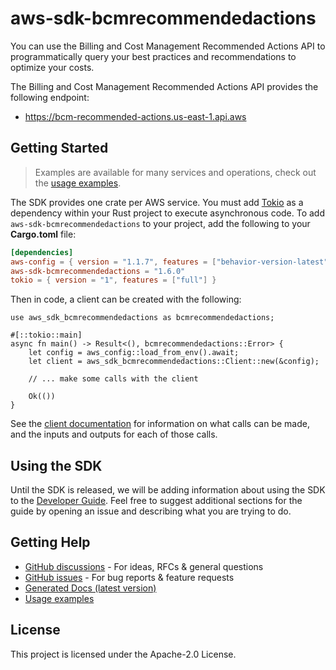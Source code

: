 # aws-sdk-bcmrecommendedactions

You can use the Billing and Cost Management Recommended Actions API to programmatically query your best practices and recommendations to optimize your costs.

The Billing and Cost Management Recommended Actions API provides the following endpoint:
  - https://bcm-recommended-actions.us-east-1.api.aws

## Getting Started

> Examples are available for many services and operations, check out the
> [usage examples](https://github.com/awsdocs/aws-doc-sdk-examples/tree/main/rustv1).

The SDK provides one crate per AWS service. You must add [Tokio](https://crates.io/crates/tokio)
as a dependency within your Rust project to execute asynchronous code. To add `aws-sdk-bcmrecommendedactions` to
your project, add the following to your **Cargo.toml** file:

```toml
[dependencies]
aws-config = { version = "1.1.7", features = ["behavior-version-latest"] }
aws-sdk-bcmrecommendedactions = "1.6.0"
tokio = { version = "1", features = ["full"] }
```

Then in code, a client can be created with the following:

```rust,no_run
use aws_sdk_bcmrecommendedactions as bcmrecommendedactions;

#[::tokio::main]
async fn main() -> Result<(), bcmrecommendedactions::Error> {
    let config = aws_config::load_from_env().await;
    let client = aws_sdk_bcmrecommendedactions::Client::new(&config);

    // ... make some calls with the client

    Ok(())
}
```

See the [client documentation](https://docs.rs/aws-sdk-bcmrecommendedactions/latest/aws_sdk_bcmrecommendedactions/client/struct.Client.html)
for information on what calls can be made, and the inputs and outputs for each of those calls.

## Using the SDK

Until the SDK is released, we will be adding information about using the SDK to the
[Developer Guide](https://docs.aws.amazon.com/sdk-for-rust/latest/dg/welcome.html). Feel free to suggest
additional sections for the guide by opening an issue and describing what you are trying to do.

## Getting Help

* [GitHub discussions](https://github.com/awslabs/aws-sdk-rust/discussions) - For ideas, RFCs & general questions
* [GitHub issues](https://github.com/awslabs/aws-sdk-rust/issues/new/choose) - For bug reports & feature requests
* [Generated Docs (latest version)](https://awslabs.github.io/aws-sdk-rust/)
* [Usage examples](https://github.com/awsdocs/aws-doc-sdk-examples/tree/main/rustv1)

## License

This project is licensed under the Apache-2.0 License.

